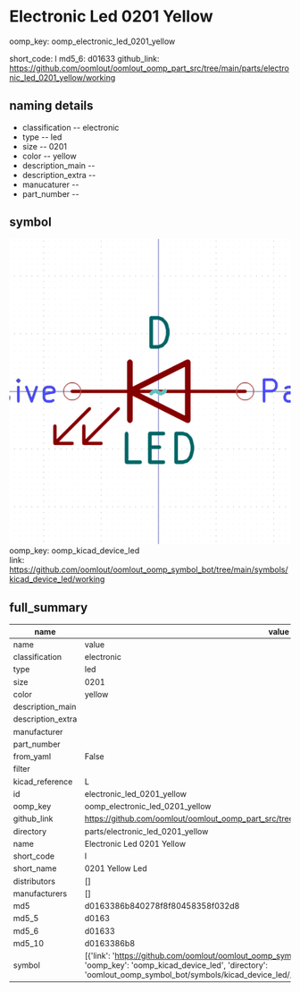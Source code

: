 # Electronic Led 0201 Yellow
oomp_key: oomp_electronic_led_0201_yellow 


short_code: l
md5_6: d01633
github_link: https://github.com/oomlout/oomlout_oomp_part_src/tree/main/parts/electronic_led_0201_yellow/working
## naming details
* classification -- electronic
* type -- led
* size -- 0201
* color -- yellow
* description_main -- 
* description_extra -- 
* manucaturer -- 
* part_number -- 



## symbol

![](symbol/0/working/working_600.png)  
oomp_key: oomp_kicad_device_led  
link: https://github.com/oomlout/oomlout_oomp_symbol_bot/tree/main/symbols/kicad_device_led/working  


## full_summary
| name | value | 
| --- | --- | 
| name | value | 
| classification | electronic | 
| type | led | 
| size | 0201 | 
| color | yellow | 
| description_main |  | 
| description_extra |  | 
| manufacturer |  | 
| part_number |  | 
| from_yaml | False | 
| filter |  | 
| kicad_reference | L | 
| id | electronic_led_0201_yellow | 
| oomp_key | oomp_electronic_led_0201_yellow | 
| github_link | https://github.com/oomlout/oomlout_oomp_part_src/tree/main/parts/electronic_led_0201_yellow/working | 
| directory | parts/electronic_led_0201_yellow | 
| name | Electronic Led 0201 Yellow | 
| short_code | l | 
| short_name | 0201 Yellow Led | 
| distributors | [] | 
| manufacturers | [] | 
| md5 | d0163386b840278f8f80458358f032d8 | 
| md5_5 | d0163 | 
| md5_6 | d01633 | 
| md5_10 | d0163386b8 | 
| symbol | [{'link': 'https://github.com/oomlout/oomlout_oomp_symbol_bot/tree/main/symbols/kicad_device_led', 'oomp_key': 'oomp_kicad_device_led', 'directory': 'oomlout_oomp_symbol_bot/symbols/kicad_device_led//working/working.kicad_sym'}] | 
